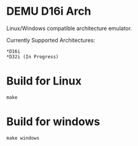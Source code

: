 # DEMU D16i Arch
Linux/Windows compatible architecture emulator.

Currently Supported Architectures:

	*D16i
	*D32i (In Progress)

# Build for Linux
```
make
```

# Build for windows
```
make windows
```
